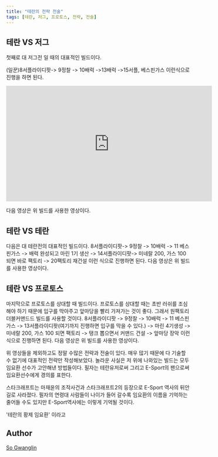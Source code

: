 ```yaml
---
title: "테란의 전략 전술"
tags: [테란, 저그, 프로토스, 전략, 전술]
---
```


## 테란 VS 저그
첫째로 대 저그전 일 때의 대표적인 빌드이다.

(일꾼)8서플라이디팟-> 9정찰 -> 10배럭 ->13배럭 ->15서플, 베스핀가스
이런식으로 진행을 하면 된다.

<iframe 
  width="560" 
  height="315" 
  src="http://www.youtube.com/embed/prX3--rtqXk" 
  frameborder="0" 
  allowfullscreen>
</iframe>

다음 영상은 위 빌드를 사용한 영상이다.

## 테란 VS 테란
다음은 대 테란전의 대표적인 빌드이다.
8서플라이디팟-> 9정찰 -> 10배럭 -> 11 베스핀가스 -> 배럭 완성되고 마린 1기 생산 -> 14서플라이디팟-> 미네랄 200, 가스 100 되면 바로 팩토리 -> 20팩토리 재건설
이런 식으로 진행하면 된다.
다음 영상은 위 빌드를 사용한 영상이다.

## 테란 VS 프로토스
마지막으로 프로토스를 상대할 때 빌드이다.
프로토스를 상대할 때는 초반 러쉬를 조심해야 하기 때문에 입구를 막아주고 앞마당을 빨리 가져가는 것이 좋다.
그래서 원팩토리 더블커맨드드 빌드를 사용할 것이다.
8서플라이디팟 -> 9정찰 -> 10배럭 -> 11 베스핀가스 -> 13서플라이디팟(여기까지 진행하면 입구를 막을 수 있다.) -> 마린 4기생성 -> 미네랄 200, 가스 100 되면 팩토리 -> 탱크 뽑으면서 커맨드 건설 -> 앞마당 장악
이런 식으로 진행하면 된다.
다음 영상은 위 빌드를 사용한 영상이다.

위 영상들을 제외하고도 정말 수많은 전략과 전술이 있다. 매우 많기 때문에 다 기술할 수 없기에 대표적인 전략만 작성해보았다.
놀라운 사실은 저 위에 나와있는 빌드는 모두 임요환 선수가 고안해낸 방법들이다. 필자는 테란유저로써 그리고 E-Sport의 팬으로써 임요환선수에게 경의를 표한다.

스타크래프트는 마재윤의 조작사건과 스타크래프트2의 등장으로 E-Sport 역사의 뒤안길로 사라졌다. 필자의 연령대 사람들이 나이가 들어 갈수록 임요환의 이름을 기억하는 줄어들 수도 있지만 E-Sport역사에는 이렇게 기억될 것이다.

'테란의 황제 임요환' 이라고

## Author

[So Gwanglin](https://www.facebook.com/gwanglin.so?fref=ts)
